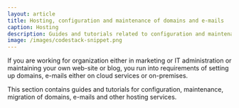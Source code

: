 ```yaml
---
layout: article
title: Hosting, configuration and maintenance of domains and e-mails
caption: Hosting
description: Guides and tutorials related to configuration and maintenance for hosting of web-sites and e-mails with various service providers
image: /images/codestack-snippet.png
---
```

If you are working for organization either in marketing or IT administration or maintaining your own web-site or blog, you run into requirements of setting up domains, e-mails either on cloud services or on-premises.

This section contains guides and tutorials for configuration, maintenance, migration of domains, e-mails and other hosting services.